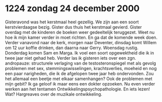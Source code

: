 # 1224 zondag 24 december 2000
Gisteravond was het kerstmaal heel gezellig. We zijn aan een soort kerstvierdaagse bezig. Gister dus thuis het kerstmaal gevierd. Gister overdag met de kinderen de boeken weer gedeeltelijk teruggezet. Weet nu hoe ik mijn kamer verder in moet richten. En ga dat de komende week doen. Verder vanavond naar de kerk, morgen naar Deventer, dinsdag komt Willem om 12 uur koffie drinken, dan daarna naar Gerry. Woensdag rustig. Donderdag komen Sam en Marga. Ik voel een soort opgewektheid die ik in twee jaar niet gehad heb. Verder las ik gisteren iets over een zgn. andropauze: structurele verlaging van de testosteronspiegel met als gevolg problemen met sex, stemmingswisselingen, krachtsverlies, moeheid en nog een paar narigheden, die ik de afgelopen twee jaar heb ondervonden. Zou het allemaal een beetje met elkaar samenhangen? Ook de problemen met mijn gebit? Ik ga geloof ik maar eens een dokter opzoeken. Nu even verder werken aan het tentamen Ontwikkelingspsychopathologie. En iets lezen! Wat? Hargreaves over de muzikale ontwikkeling.